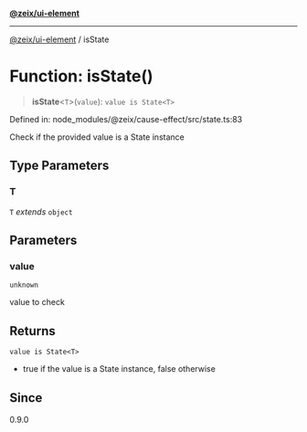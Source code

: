 [**@zeix/ui-element**](../README.md)

***

[@zeix/ui-element](../globals.md) / isState

# Function: isState()

> **isState**\<`T`\>(`value`): `value is State<T>`

Defined in: node\_modules/@zeix/cause-effect/src/state.ts:83

Check if the provided value is a State instance

## Type Parameters

### T

`T` *extends* `object`

## Parameters

### value

`unknown`

value to check

## Returns

`value is State<T>`

- true if the value is a State instance, false otherwise

## Since

0.9.0
